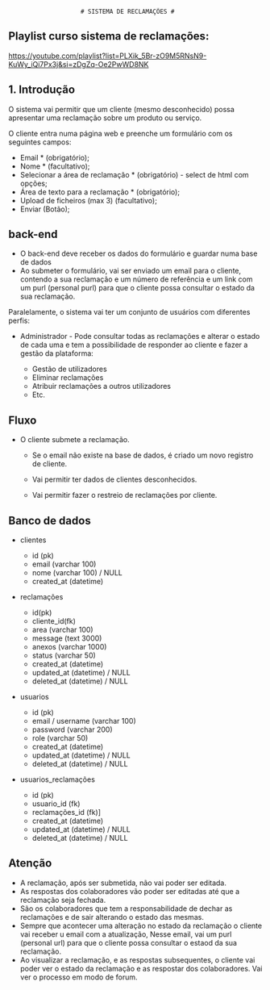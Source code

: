 						# SISTEMA DE RECLAMAÇÕES #
	

## Playlist curso sistema de reclamações:
https://youtube.com/playlist?list=PLXik_5Br-zO9M5RNsN9-KuWy_iQi7Px3j&si=zDgZq-Oe2PwWD8NK


## 1. Introdução
O sistema vai permitir que um cliente (mesmo desconhecido) possa apresentar uma reclamação sobre um produto ou serviço.

O cliente entra numa página web e preenche um formulário com os seguintes campos:

- Email * (obrigatório);
- Nome * (facultativo);
- Selecionar a área de reclamação * (obrigatório) - select de html com opções;
- Área de texto para a reclamação * (obrigatório);
- Upload de ficheiros (max 3) (facultativo);
- Enviar (Botão);

## back-end
- O back-end deve receber os dados do formulário e guardar numa base de dados
- Ao submeter o formulário, vai ser enviado um email para o cliente, contendo a sua reclamação e um número de referência e um link com um purl (personal purl) para que o cliente possa consultar o estado da sua reclamação.

Paralelamente, o sistema vai ter um conjunto de usuários com diferentes perfis:
- Administrador - Pode consultar todas as reclamações e alterar o estado de cada uma e tem a possibilidade de responder ao cliente e fazer a gestão da plataforma:

  - Gestão de utilizadores
  - Eliminar reclamações
  - Atribuir reclamações a outros utilizadores
  - Etc.

## Fluxo
- O cliente submete a reclamação.
 
  - Se o email não existe na base de dados, é criado um novo registro de cliente.
 
  - Vai permitir ter dados de clientes desconhecidos.
  - Vai permitir fazer o restreio de reclamações por cliente.
  
## Banco de dados
- clientes
   - id (pk)
   - email (varchar 100)
   - nome (varchar 100) / NULL
   - created_at (datetime)

- reclamações
   - id(pk)
   - cliente_id(fk)
   - area (varchar 100)
   - message (text 3000)
   - anexos (varchar 1000)
   - status (varchar 50)
   - created_at (datetime)
   - updated_at (datetime) / NULL
   - deleted_at (datetime) / NULL

- usuarios
   - id (pk)
   - email / username (varchar 100)
   - password (varchar 200)
   - role (varchar 50)
   - created_at (datetime)
   - updated_at (datetime) / NULL
   - deleted_at (datetime) / NULL

- usuarios_reclamações
   - id (pk)
   - usuario_id (fk)
   - reclamações_id (fk)]
   - created_at (datetime)
   - updated_at (datetime) / NULL
   - deleted_at (datetime) / NULL

## Atenção
- A reclamação, após ser submetida, não vai poder ser editada.
- As respostas dos colaboradores vão poder ser editadas até que a reclamação seja fechada.
- São os colaboradores que tem a responsabilidade de dechar as reclamações e de sair alterando o estado das mesmas.
- Sempre que acontecer uma alteração no estado da reclamação o cliente vai receber u email com a atualização, Nesse email, vai um purl (personal url) para que o cliente possa consultar o estaod da sua reclamação.
- Ao visualizar a reclamação, e as respostas subsequentes, o cliente vai poder ver o estado da reclamação e as respostar dos colaboradores. Vai ver o processo em modo de forum.